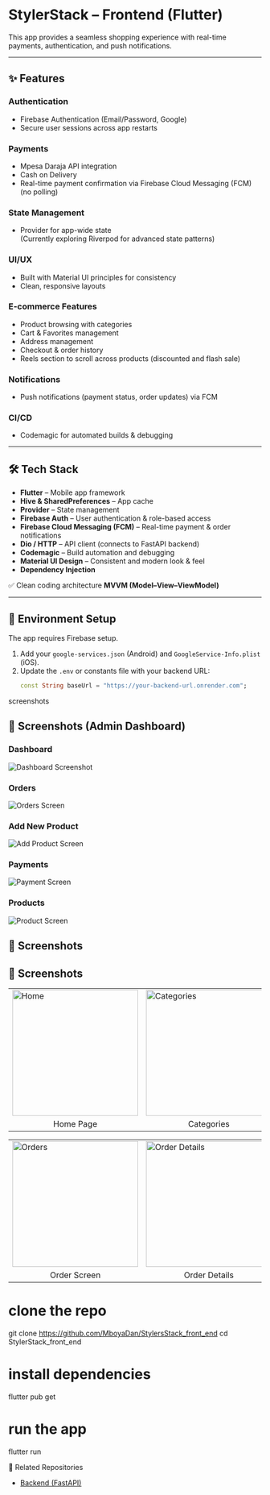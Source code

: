 # StylerStack – Frontend (Flutter)

This app provides a seamless shopping experience with real-time payments, authentication, and push notifications.

---

## ✨ Features

### **Authentication**
- Firebase Authentication (Email/Password, Google)
- Secure user sessions across app restarts

### **Payments**
- Mpesa Daraja API integration
- Cash on Delivery
- Real-time payment confirmation via Firebase Cloud Messaging (FCM) (no polling)

### **State Management**
- Provider for app-wide state  
(Currently exploring Riverpod for advanced state patterns)

### **UI/UX**
- Built with Material UI principles for consistency  
- Clean, responsive layouts  

### **E-commerce Features**
- Product browsing with categories  
- Cart & Favorites management  
- Address management  
- Checkout & order history  
- Reels section to scroll across products (discounted and flash sale)  

### **Notifications**
- Push notifications (payment status, order updates) via FCM  

### **CI/CD**
- Codemagic for automated builds & debugging  

---

## 🛠️ Tech Stack
- **Flutter** – Mobile app framework  
- **Hive & SharedPreferences** – App cache  
- **Provider** – State management  
- **Firebase Auth** – User authentication & role-based access  
- **Firebase Cloud Messaging (FCM)** – Real-time payment & order notifications  
- **Dio / HTTP** – API client (connects to FastAPI backend)  
- **Codemagic** – Build automation and debugging  
- **Material UI Design** – Consistent and modern look & feel  
- **Dependency Injection**  

✅ Clean coding architecture **MVVM (Model–View–ViewModel)**  

---

## 🔑 Environment Setup
The app requires Firebase setup.  

1. Add your `google-services.json` (Android) and `GoogleService-Info.plist` (iOS).  
2. Update the `.env` or constants file with your backend URL:  
   ```dart
   const String baseUrl = "https://your-backend-url.onrender.com";
screenshots
## 📸 Screenshots (Admin Dashboard)

### Dashboard
![Dashboard Screenshot](https://github.com/MboyaDan/StylersStack_back_end/blob/main/docs/admin_dashbord.png)

### Orders
![Orders Screen](https://github.com/MboyaDan/StylersStack_back_end/blob/main/docs/order_screen.png)

### Add New Product
![Add Product Screen](https://github.com/MboyaDan/StylersStack_back_end/blob/main/docs/add_new_product_screen.png)

### Payments
![Payment Screen](https://github.com/MboyaDan/StylersStack_back_end/blob/main/docs/payment_screen.png)

### Products
![Product Screen](https://github.com/MboyaDan/StylersStack_back_end/blob/main/docs/product_screen.png)

## 📱 Screenshots

## 📱 Screenshots

<table>
  <tr>
    <td><img src="https://raw.githubusercontent.com/MboyaDan/StylersStack_front_end/main/docs/homepage.png" alt="Home" width="250"/></td>
    <td><img src="https://raw.githubusercontent.com/MboyaDan/StylersStack_front_end/main/docs/catscreen.png" alt="Categories" width="250"/></td>
    <td><img src="https://raw.githubusercontent.com/MboyaDan/StylersStack_front_end/main/docs/flashsale.png" alt="Flash Sale" width="250"/></td>
    <td><img src="https://raw.githubusercontent.com/MboyaDan/StylersStack_front_end/main/docs/checkoutscreen.png" alt="Checkout" width="250"/></td>
  </tr>
  <tr>
    <td align="center">Home Page</td>
    <td align="center">Categories</td>
    <td align="center">Flash Sale</td>
    <td align="center">Checkout</td>
  </tr>
</table>

<table>
  <tr>
    <td><img src="https://raw.githubusercontent.com/MboyaDan/StylersStack_front_end/main/docs/orderscreen.png" alt="Orders" width="250"/></td>
    <td><img src="https://raw.githubusercontent.com/MboyaDan/StylersStack_front_end/main/docs/oderdetails.png" alt="Order Details" width="250"/></td>
    <td><img src="https://raw.githubusercontent.com/MboyaDan/StylersStack_front_end/main/docs/payment_screen.png" alt="Payment" width="250"/></td>
    <td><img src="https://raw.githubusercontent.com/MboyaDan/StylersStack_front_end/main/docs/payment_success.png" alt="Success" width="250"/></td>
  </tr>
  <tr>
    <td align="center">Order Screen</td>
    <td align="center">Order Details</td>
    <td align="center">Payment</td>
    <td align="center">Payment Success</td>
  </tr>
</table>


# clone the repo
git clone https://github.com/MboyaDan/StylersStack_front_end
cd StylerStack_front_end

# install dependencies
flutter pub get

# run the app
flutter run

🔗 Related Repositories
- [Backend (FastAPI)](https://github.com/MboyaDan/StylersStack_back_end)
